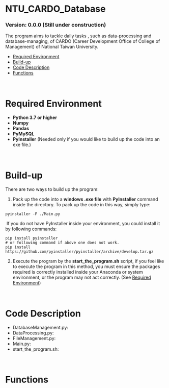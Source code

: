 # NTU_CARDO_Database

###  **Version**: 0.0.0 **(Still under construction)**

The program aims to tackle daily tasks , such as data-processing and database-managing, of CARDO (Career Development Office of College of Management) of National Taiwan University. 

* [Required Environment](#required-environment)
* [Build-up](#build-up)
* [Code Description](#code-description)
* [Functions](#functions)

<br>

# Required Environment
* **Python 3.7 or higher**
* **Numpy**
* **Pandas**
* **PyMySQL**
* **PyInstaller** (Needed only if you would like to build up the code into an exe file.)

<br>

# Build-up

There are two ways to build up the program:

1. Pack up the code into a **windows .exe file** with **PyInstaller** command inside the directory. To pack up the code in this way, simply type:

```shell
pyinstaller -F ./Main.py
```

​	If you do not have PyInstaller inside your environment, you could install it by following commands:

```shell
pip install pyinstaller
# or following command if above one does not work.
pip install https://github.com/pyinstaller/pyinstaller/archive/develop.tar.gz
```

2. Execute the program by the **start_the_program.sh** script, if you feel like to execute the program in this method, you must ensure the packages required is correctly installed inside your Anaconda or system environment, or the program may not act correctly. (See [Required Environment](#required-environment]))

<br>

# Code Description

* DatabaseManagement.py:
* DataProcessing.py:
* FileManagement.py:
* Main.py:
* start_the_program.sh:

<br>

# Functions



